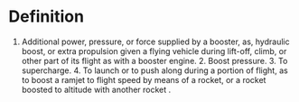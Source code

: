 # Definition

1.  Additional power, pressure, or force supplied by a booster, as,
    hydraulic boost, or extra propulsion given a flying vehicle during
    lift-off, climb, or other part of its flight as with a booster
    engine. 2. Boost pressure. 3. To supercharge. 4. To launch or to
    push along during a portion of flight, as to boost a ramjet to
    flight speed by means of a rocket, or a rocket boosted to altitude
    with another rocket .
